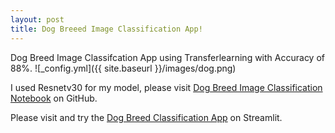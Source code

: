 ```yaml
---
layout: post
title: Dog Breeed Image Classification App!
---
```

Dog Breed Image Classifcation App using Transferlearning with Accuracy of 88%.
![_config.yml]({{ site.baseurl }}/images/dog.png)

I used Resnetv30 for my model, please visit [Dog Breed Image Classification Notebook](https://github.com/Carlos-Lesser/dog_app) on GitHub.

Please visit and try the [Dog Breed Classification App](https://carlos-lesser-dog-app-dog-app-38wto4.streamlitapp.com/) on Streamlit.

